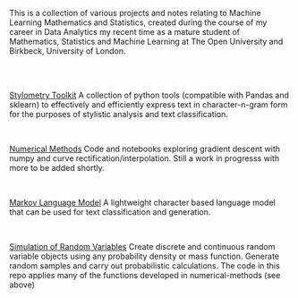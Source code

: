 This is a collection of various projects and notes relating to Machine Learning
Mathematics and Statistics, created during the course of my career in Data Analytics
my recent time as a mature student of Mathematics, Statistics and Machine Learning at
The Open University and Birkbeck, University of London.

<br>

<br>

[Stylometry Toolkit](https://github.com/chriskward/stylometry-toolkit)
A collection of python tools (compatible with Pandas and sklearn) to effectively and efficiently express text in character-n-gram form
for the purposes of stylistic analysis and text classification.

<br>

[Numerical Methods](https://github.com/chriskward/numerical-methods)
Code and notebooks exploring gradient descent with numpy and curve rectification/interpolation. Still a work in progresss with more to be
added shortly.

<br>

[Markov Language Model](https://github.com/chriskward/markov-language-model)
A lightweight character based language model that can be used for text classification and generation.

<br>

[Simulation of Random Variables](https://github.com/chriskward/random-variables)
Create discrete and continuous random variable objects using any probability density or mass function. Generate random samples and carry out probabilistic calculations.
The code in this repo applies many of the functions developed in numerical-methods (see above)



